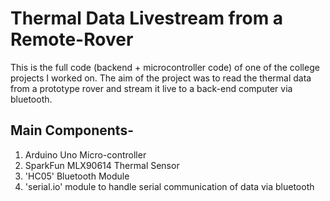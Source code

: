 # Thermal Data Livestream from a Remote-Rover
This is the full code (backend + microcontroller code) of one of the college projects I worked on. The aim of the project was to read the thermal data from a prototype rover and stream it live to a back-end computer via bluetooth.

## Main Components-
1. Arduino Uno Micro-controller
2. SparkFun MLX90614 Thermal Sensor
3. 'HC05' Bluetooth Module
4. 'serial.io' module to handle serial communication of data via bluetooth
